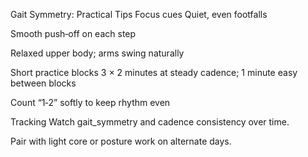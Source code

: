 Gait Symmetry: Practical Tips
Focus cues
Quiet, even footfalls

Smooth push‑off on each step

Relaxed upper body; arms swing naturally

Short practice blocks
3 × 2 minutes at steady cadence; 1 minute easy between blocks

Count “1‑2” softly to keep rhythm even

Tracking
Watch gait_symmetry and cadence consistency over time.

Pair with light core or posture work on alternate days.